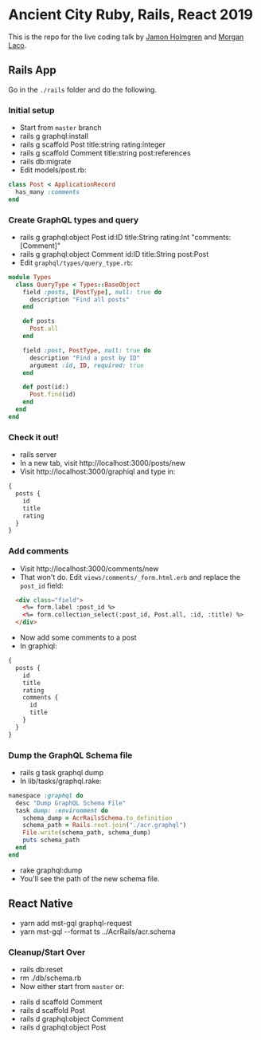 # Ancient City Ruby, Rails, React 2019

This is the repo for the live coding talk by [Jamon Holmgren](https://twitter.com/jamonholmgren) and [Morgan Laco](https://twitter.com/morgancodes).

## Rails App

Go in the `./rails` folder and do the following.

### Initial setup

* Start from `master` branch
* rails g graphql:install
* rails g scaffold Post title:string rating:integer
* rails g scaffold Comment title:string post:references
* rails db:migrate
* Edit models/post.rb:

```ruby
class Post < ApplicationRecord
  has_many :comments
end
```

### Create GraphQL types and query

* rails g graphql:object Post id:ID title:String rating:Int "comments:[Comment]"
* rails g graphql:object Comment id:ID title:String post:Post
* Edit `graphql/types/query_type.rb`:

```ruby
module Types
  class QueryType < Types::BaseObject
    field :posts, [PostType], null: true do
      description "Find all posts"
    end

    def posts
      Post.all
    end

    field :post, PostType, null: true do
      description "Find a post by ID"
      argument :id, ID, required: true
    end

    def post(id:)
      Post.find(id)
    end
  end
end
```

### Check it out!

* rails server
* In a new tab, visit http://localhost:3000/posts/new
* Visit http://localhost:3000/graphiql and type in:

```graphql
{
  posts {
    id
    title
    rating
  }
}
```

### Add comments

* Visit http://localhost:3000/comments/new
* That won't do. Edit `views/comments/_form.html.erb` and replace the `post_id` field:

```html
  <div class="field">
    <%= form.label :post_id %>
    <%= form.collection_select(:post_id, Post.all, :id, :title) %>
  </div>
```

* Now add some comments to a post
* In graphiql:

```graphql
{
  posts {
    id
    title
    rating
    comments {
      id
      title
    }
  }
}
```

### Dump the GraphQL Schema file

* rails g task graphql dump
* In lib/tasks/graphql.rake:

```ruby
namespace :graphql do
  desc "Dump GraphQL Schema File"
  task dump: :environment do
    schema_dump = AcrRailsSchema.to_definition
    schema_path = Rails.root.join("./acr.graphql")
    File.write(schema_path, schema_dump)
    puts schema_path
  end
end
```

* rake graphql:dump
* You'll see the path of the new schema file.

## React Native

* yarn add mst-gql graphql-request
* yarn mst-gql --format ts ../AcrRails/acr.schema

### Cleanup/Start Over

* rails db:reset
* rm ./db/schema.rb
* Now either start from `master` or:
 - rails d scaffold Comment
 - rails d scaffold Post
 - rails d graphql:object Comment
 - rails d graphql:object Post
